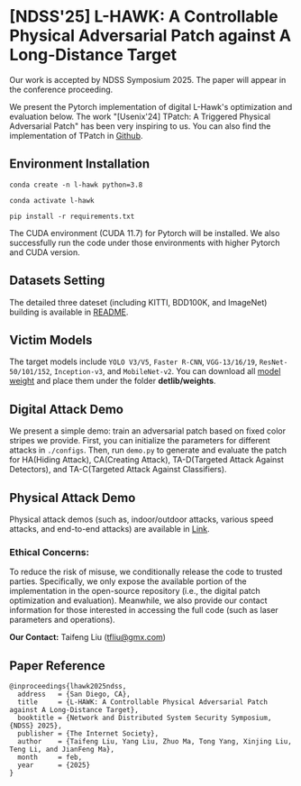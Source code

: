 # [NDSS'25] L-HAWK: A Controllable Physical Adversarial Patch against A Long-Distance Target

Our work is accepted by NDSS Symposium 2025.
The paper will appear in the conference proceeding.

We present the Pytorch implementation of digital L-Hawk's optimization and evaluation below.
The work "[Usenix'24] TPatch: A Triggered Physical Adversarial Patch" has been very inspiring to us.
You can also find the implementation of TPatch in [Github](https://github.com/USSLab/TPatch).

## Environment Installation

`conda create -n l-hawk python=3.8`

`conda activate l-hawk`

`pip install -r requirements.txt`

The CUDA environment (CUDA 11.7) for Pytorch will be installed.
We also successfully run the code under those environments with higher Pytorch and CUDA version.

## Datasets Setting
The detailed three dateset (including KITTI, BDD100K, and ImageNet) building is available in [README](./datasets/README.md).

## Victim Models
The target models include `YOLO V3/V5`, `Faster R-CNN`, `VGG-13/16/19`, `ResNet-50/101/152`, `Inception-v3`, and `MobileNet-v2`.
You can download all [model weight](https://drive.google.com/drive/folders/1nnzW85pbG9vF1T1T4Tdw6EagopkG_Dv4?usp=sharing) and place them under the folder **detlib/weights**.

## Digital Attack Demo
We present a simple demo: train an adversarial patch based on fixed color stripes we provide.
First, you can initialize the parameters for different attacks in `./configs`.
Then, run `demo.py` to generate and evaluate the patch for HA(Hiding Attack), CA(Creating Attack), TA-D(Targeted Attack Against Detectors), and TA-C(Targeted Attack Against Classifiers).

## Physical Attack Demo
Physical attack demos (such as, indoor/outdoor attacks, various speed attacks, and end-to-end attacks) are available in [Link](https://drive.google.com/drive/folders/1nnzW85pbG9vF1T1T4Tdw6EagopkG_Dv4?usp=sharing).

### Ethical Concerns:
To reduce the risk of misuse, we conditionally release the code to trusted parties.
Specifically, we only expose the available portion of the implementation in the open-source repository (i.e., the digital patch optimization and evaluation).
Meanwhile, we also provide our contact information for those interested in accessing the full code (such as laser parameters and operations).

**Our Contact:**
Taifeng Liu ([tfliu@gmx.com](tfliu@gmx.com))

## Paper Reference
```
@inproceedings{lhawk2025ndss,
  address   = {San Diego, CA},
  title     = {L-HAWK: A Controllable Physical Adversarial Patch against A Long-Distance Target},
  booktitle = {Network and Distributed System Security Symposium, {NDSS} 2025},
  publisher = {The Internet Society},
  author    = {Taifeng Liu, Yang Liu, Zhuo Ma, Tong Yang, Xinjing Liu, Teng Li, and JianFeng Ma},
  month     = feb,
  year      = {2025}
}
```